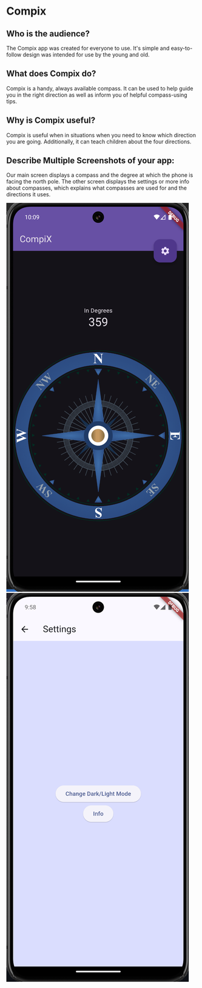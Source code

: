 # Compix

## Who is the audience?
The Compix app was created for everyone to use. It's simple and easy-to-follow design was intended for use by the young and old.

## What does Compix do?
Compix is a handy, always available compass. It can be used to help guide you in the right direction as well as inform you of helpful compass-using tips.

## Why is Compix useful?
Compix is useful when in situations when you need to know which direction you are going. Additionally, it can teach children about the four directions.

## Describe Multiple Screenshots of your app:
Our main screen displays a compass and the degree at which the phone is facing the north pole. The other screen displays the settings or more info about compasses, which explains what compasses are used for and the directions it uses.

![](https://github.com/dylcarinc/Compix/blob/main/Screenshots/Screen1.png?raw=true)
![](https://github.com/dylcarinc/Compix/blob/main/Screenshots/Screen2.png?raw=true)

